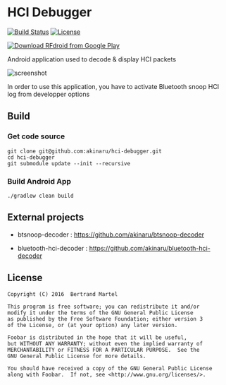 # HCI Debugger

[![Build Status](https://travis-ci.org/akinaru/hci-debugger.svg?branch=master)](https://travis-ci.org/akinaru/hci-debugger)
[![License](http://badge.kloud51.com/pypi/l/html2text.svg)](LICENSE.md)

[![Download RFdroid from Google Play](http://www.android.com/images/brand/android_app_on_play_large.png)](https://play.google.com/store/apps/details?id=com.github.akinaru.hcidebugger)

Android application used to decode & display HCI packets

![screenshot](img/screen.gif)

In order to use this application, you have to activate Bluetooth snoop HCI log from developper options

## Build

### Get code source

```
git clone git@github.com:akinaru/hci-debugger.git
cd hci-debugger
git submodule update --init --recursive
```

### Build Android App

```
./gradlew clean build
```

## External projects

* btsnoop-decoder : https://github.com/akinaru/btsnoop-decoder

* bluetooth-hci-decoder : https://github.com/akinaru/bluetooth-hci-decoder

## License

```
Copyright (C) 2016  Bertrand Martel

This program is free software; you can redistribute it and/or
modify it under the terms of the GNU General Public License
as published by the Free Software Foundation; either version 3
of the License, or (at your option) any later version.

Foobar is distributed in the hope that it will be useful,
but WITHOUT ANY WARRANTY; without even the implied warranty of
MERCHANTABILITY or FITNESS FOR A PARTICULAR PURPOSE.  See the
GNU General Public License for more details.

You should have received a copy of the GNU General Public License
along with Foobar.  If not, see <http://www.gnu.org/licenses/>.
```